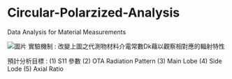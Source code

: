 # Circular-Polarzized-Analysis
Data Analysis for Material Measurements

![圖片](https://user-images.githubusercontent.com/55400183/128467111-e9abd8c6-2c4c-4ea3-b345-32af375a581c.png)
實驗機制 : 改變上圖之代測物材料介電常數Dk藉以觀察相對應的輻射特性

預計分析目標 : 
(1) S11 參數
(2) OTA Radiation Pattern
(3) Main Lobe
(4) Side Lode 
(5) Axial Ratio
